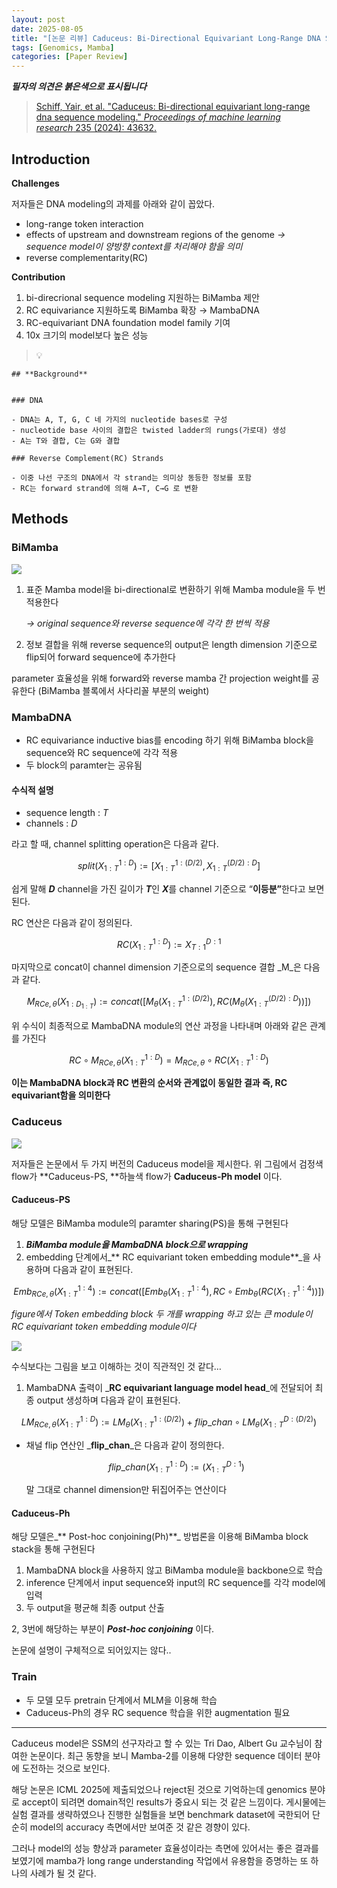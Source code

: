 ```yaml
---
layout: post
date: 2025-08-05
title: "[논문 리뷰] Caduceus: Bi-Directional Equivariant Long-Range DNA Sequence Modeling"
tags: [Genomics, Mamba]
categories: [Paper Review]
---
```


<span class="notion-red">_**필자의 의견은 붉은색으로 표시됩니다**_</span>


> [Schiff, Yair, et al. "Caduceus: Bi-directional equivariant long-range dna sequence modeling." ](https://pmc.ncbi.nlm.nih.gov/articles/PMC12189541/)[_Proceedings of machine learning research_](https://pmc.ncbi.nlm.nih.gov/articles/PMC12189541/)[ 235 (2024): 43632.](https://pmc.ncbi.nlm.nih.gov/articles/PMC12189541/)



## Introduction


**Challenges**


저자들은 DNA modeling의 과제를 아래와 같이 꼽았다.

- long-range token interaction
- effects of upstream and downstream regions of the genome 
_→ sequence model이 양방향 context를 처리해야 함을 의미_
- reverse complementarity(RC)

**Contribution**

1. bi-direcrional sequence modeling 지원하는 BiMamba 제안
1. RC equivariance 지원하도록 BiMamba 확장 → MambaDNA
1. RC-equivariant DNA foundation model family 기여
1. 10x 크기의 model보다 높은 성능

> 💡 


	## **Background**


	### DNA

	- DNA는 A, T, G, C 네 가지의 nucleotide bases로 구성
	- nucleotide base 사이의 결합은 twisted ladder의 rungs(가로대) 생성
	- A는 T와 결합, C는 G와 결합

	### Reverse Complement(RC) Strands

	- 이중 나선 구조의 DNA에서 각 strand는 의미상 동등한 정보를 포함
	- RC는 forward strand에 의해 A→T, C→G 로 변환


## Methods



### BiMamba


![](https://prod-files-secure.s3.us-west-2.amazonaws.com/542b861c-36a8-4051-84e5-8804b6728dba/2c247d59-7815-4980-99f0-8f0d21f445a7/image.png?X-Amz-Algorithm=AWS4-HMAC-SHA256&X-Amz-Content-Sha256=UNSIGNED-PAYLOAD&X-Amz-Credential=ASIAZI2LB4663SWK63JP%2F20250818%2Fus-west-2%2Fs3%2Faws4_request&X-Amz-Date=20250818T210103Z&X-Amz-Expires=3600&X-Amz-Security-Token=IQoJb3JpZ2luX2VjEGUaCXVzLXdlc3QtMiJGMEQCIEEzbHwABc2PVi6XAK9DpZ1lHo5rd1hxBuuyOOLXF3CxAiAFL8iTqZgqVGMvtiWINW1W4zRit7v1DiT0vcurXGsDmiqIBAiu%2F%2F%2F%2F%2F%2F%2F%2F%2F%2F8BEAAaDDYzNzQyMzE4MzgwNSIMlgb7H5SMCqIb%2FJJiKtwDR4bw9i3blvj%2B6xvPNuQcbCBWuQ7tNx5%2FD8yM1%2BA4ngQFhNs9qp5vpiWYwBUsun74901ld1NB7I%2BASE%2F9xz2AkEQ6MC%2Blvv5O8jB%2BFELV8LzG5mmI2wnse29rvQwxmm5VAFxBMTv%2B8%2BhWYgW5sHmI%2B2RYu0XVjNB26HBN%2F%2FeJDZDo36RAUMXU%2FMG7auAUvRwU9aSfr4OyhLB83xZzpBpJ2F%2BVp7OMjE09wqtwlSl%2B4FckMNxR3hKHmh7J2hIcAAF%2FZ%2FVLfz9L9B9SqGV3cV5C1wMum3FiUQxQtEo8ibrwnfFEHsK5TYtmdFVbjx8G1NWo9q%2B4uYCfc%2BobeWKIVETK5zUVuTdYdOuVT4TLJubgVXaX%2FwMh48sC1aLSy605Uo7k5tq4gwAfqzmz6mpILVhnivKRiWgZS0ii%2FCxfolDLeaNe93as6NEt4d3egestkqOg2JsnShJj8U%2FN31Tt0x7HHf%2BXK6%2B3xH9QzRfF9TN%2BJvD3t52tEbotKusdg5ui0uvgq1JucNu3QGltoiCD5OIGisE%2BBUpGGULvh8MPwkoLh1AdSmaWI6sIYA536oAEBWm7wFLCQdWi4PV0HefFGaIw6piARjfmQOwJw0YbE9sBP66OI8zUzLWJx9gvEAwwiJyOxQY6pgEx%2B6mXAVQByoXBsrK%2BoDOxNhOKfOQlphZeWhjDIe80w7OFJQxbgRlo0%2BlG5dhw1EW6558z11bAdNPLNw7dssn2x5MXQ0lq%2FwtAHwMLBZBReBdQjF1%2BWRDXVYLAgovvsx21EkTQrnQrF0OQ%2B%2BhBMquORMO4ME9JLxIwAXCwvp3C2DZJKUZfnnPi2mORqYzQdM5C8mM45MR0u6doL5B9lGlH%2FktcDyS5&X-Amz-Signature=5b57956a673ded95651b1307c0523b6e8dbe79df6a04c929874d768a6c89bc8a&X-Amz-SignedHeaders=host&x-amz-checksum-mode=ENABLED&x-id=GetObject)

1. 표준 Mamba model을 bi-directional로 변환하기 위해 Mamba module을 두 번 적용한다

	_→ original sequence와 reverse sequence에 각각 한 번씩 적용_

1. 정보 결합을 위해 reverse sequence의 output은 length dimension 기준으로 flip되어 forward sequence에 추가한다

parameter 효율성을 위해 forward와 reverse mamba 간 projection weight를 공유한다 (BiMamba 블록에서 사다리꼴 부분의 weight)



### MambaDNA

- RC equivariance inductive bias를 encoding 하기 위해 BiMamba block을 sequence와 RC sequence에 각각 적용
- 두 block의 paramter는 공유됨


#### 수식적 설명

- sequence length : _T_
- channels : _D_

라고 할 때,  channel splitting operation은 다음과 같다.


$$
split(X^{1:D}_{1:T}):=[X^{1:(D/2)}_{1:T},X^{(D/2):D}_{1:T}]
$$


<span class="notion-red">쉽게 말해 </span><span class="notion-red">_**D**_</span><span class="notion-red"> channel을 가진 길이가 </span><span class="notion-red">_**T**_</span><span class="notion-red">인 </span><span class="notion-red">_**X**_</span><span class="notion-red">를 channel 기준으로 “</span><span class="notion-red">**이등분”**</span><span class="notion-red">한다고 보면 된다.</span>


RC 연산은 다음과 같이 정의된다.


$$
RC(X^{1:D}_{1:T}):=X^{D:1}_{T:1}
$$


마지막으로 concat이 channel dimension 기준으로의 sequence 결합 _M_은 다음과 같다.


$$
M_{RCe,\theta}(X_{1:D_{1:T}}):=concat([M_{\theta}(X^{1:(D/2)}_{1:T}),RC(M_{\theta}(X^{(D/2):D}_{1:T}))])
$$


위 수식이 최종적으로 MambaDNA module의 연산 과정을 나타내며 아래와 같은 관계를 가진다


$$
RC\circ M_{RCe,\theta}(X^{1:D}_{1:T}) = M_{RCe,\theta} \circ RC(X^{1:D}_{1:T})
$$


**이는 MambaDNA block과 RC 변환의 순서와 관계없이 동일한 결과 즉, RC equivariant함을 의미한다**



### Caduceus


![](https://prod-files-secure.s3.us-west-2.amazonaws.com/542b861c-36a8-4051-84e5-8804b6728dba/f94a60d7-8145-473b-aef9-7c68d3ec604a/image.png?X-Amz-Algorithm=AWS4-HMAC-SHA256&X-Amz-Content-Sha256=UNSIGNED-PAYLOAD&X-Amz-Credential=ASIAZI2LB4663SWK63JP%2F20250818%2Fus-west-2%2Fs3%2Faws4_request&X-Amz-Date=20250818T210103Z&X-Amz-Expires=3600&X-Amz-Security-Token=IQoJb3JpZ2luX2VjEGUaCXVzLXdlc3QtMiJGMEQCIEEzbHwABc2PVi6XAK9DpZ1lHo5rd1hxBuuyOOLXF3CxAiAFL8iTqZgqVGMvtiWINW1W4zRit7v1DiT0vcurXGsDmiqIBAiu%2F%2F%2F%2F%2F%2F%2F%2F%2F%2F8BEAAaDDYzNzQyMzE4MzgwNSIMlgb7H5SMCqIb%2FJJiKtwDR4bw9i3blvj%2B6xvPNuQcbCBWuQ7tNx5%2FD8yM1%2BA4ngQFhNs9qp5vpiWYwBUsun74901ld1NB7I%2BASE%2F9xz2AkEQ6MC%2Blvv5O8jB%2BFELV8LzG5mmI2wnse29rvQwxmm5VAFxBMTv%2B8%2BhWYgW5sHmI%2B2RYu0XVjNB26HBN%2F%2FeJDZDo36RAUMXU%2FMG7auAUvRwU9aSfr4OyhLB83xZzpBpJ2F%2BVp7OMjE09wqtwlSl%2B4FckMNxR3hKHmh7J2hIcAAF%2FZ%2FVLfz9L9B9SqGV3cV5C1wMum3FiUQxQtEo8ibrwnfFEHsK5TYtmdFVbjx8G1NWo9q%2B4uYCfc%2BobeWKIVETK5zUVuTdYdOuVT4TLJubgVXaX%2FwMh48sC1aLSy605Uo7k5tq4gwAfqzmz6mpILVhnivKRiWgZS0ii%2FCxfolDLeaNe93as6NEt4d3egestkqOg2JsnShJj8U%2FN31Tt0x7HHf%2BXK6%2B3xH9QzRfF9TN%2BJvD3t52tEbotKusdg5ui0uvgq1JucNu3QGltoiCD5OIGisE%2BBUpGGULvh8MPwkoLh1AdSmaWI6sIYA536oAEBWm7wFLCQdWi4PV0HefFGaIw6piARjfmQOwJw0YbE9sBP66OI8zUzLWJx9gvEAwwiJyOxQY6pgEx%2B6mXAVQByoXBsrK%2BoDOxNhOKfOQlphZeWhjDIe80w7OFJQxbgRlo0%2BlG5dhw1EW6558z11bAdNPLNw7dssn2x5MXQ0lq%2FwtAHwMLBZBReBdQjF1%2BWRDXVYLAgovvsx21EkTQrnQrF0OQ%2B%2BhBMquORMO4ME9JLxIwAXCwvp3C2DZJKUZfnnPi2mORqYzQdM5C8mM45MR0u6doL5B9lGlH%2FktcDyS5&X-Amz-Signature=2266fccfc4f8d417bdbf76b9eff69749e6eeda482deb40f42ccdf7d5af3abd94&X-Amz-SignedHeaders=host&x-amz-checksum-mode=ENABLED&x-id=GetObject)


저자들은 논문에서 두 가지 버전의 Caduceus model을 제시한다. 위 그림에서 검정색 flow가 **Caduceus-PS, **하늘색 flow가 **Caduceus-Ph model** 이다.



#### Caduceus-PS


해당 모델은 BiMamba module의 paramter sharing(PS)을 통해 구현된다

1. _**BiMamba module을 MambaDNA block으로 wrapping**_
1. embedding 단계에서_** RC equivariant token embedding module**_을 사용하며 다음과 같이 표현된다.

$$
Emb_{RCe,\theta}(X^{1:4}_{1:T}):=concat([Emb_{\theta}(X^{1:4}_{1:T}),RC \circ Emb_{\theta}(RC(X^{1:4}_{1:T}))])
$$


_figure에서 Token embedding block 두 개를 wrapping 하고 있는 큰 module이 RC equivariant token embedding module이다_


![](https://prod-files-secure.s3.us-west-2.amazonaws.com/542b861c-36a8-4051-84e5-8804b6728dba/b175e4da-71eb-4e91-8c23-a06dabe673c9/image.png?X-Amz-Algorithm=AWS4-HMAC-SHA256&X-Amz-Content-Sha256=UNSIGNED-PAYLOAD&X-Amz-Credential=ASIAZI2LB4663SWK63JP%2F20250818%2Fus-west-2%2Fs3%2Faws4_request&X-Amz-Date=20250818T210103Z&X-Amz-Expires=3600&X-Amz-Security-Token=IQoJb3JpZ2luX2VjEGUaCXVzLXdlc3QtMiJGMEQCIEEzbHwABc2PVi6XAK9DpZ1lHo5rd1hxBuuyOOLXF3CxAiAFL8iTqZgqVGMvtiWINW1W4zRit7v1DiT0vcurXGsDmiqIBAiu%2F%2F%2F%2F%2F%2F%2F%2F%2F%2F8BEAAaDDYzNzQyMzE4MzgwNSIMlgb7H5SMCqIb%2FJJiKtwDR4bw9i3blvj%2B6xvPNuQcbCBWuQ7tNx5%2FD8yM1%2BA4ngQFhNs9qp5vpiWYwBUsun74901ld1NB7I%2BASE%2F9xz2AkEQ6MC%2Blvv5O8jB%2BFELV8LzG5mmI2wnse29rvQwxmm5VAFxBMTv%2B8%2BhWYgW5sHmI%2B2RYu0XVjNB26HBN%2F%2FeJDZDo36RAUMXU%2FMG7auAUvRwU9aSfr4OyhLB83xZzpBpJ2F%2BVp7OMjE09wqtwlSl%2B4FckMNxR3hKHmh7J2hIcAAF%2FZ%2FVLfz9L9B9SqGV3cV5C1wMum3FiUQxQtEo8ibrwnfFEHsK5TYtmdFVbjx8G1NWo9q%2B4uYCfc%2BobeWKIVETK5zUVuTdYdOuVT4TLJubgVXaX%2FwMh48sC1aLSy605Uo7k5tq4gwAfqzmz6mpILVhnivKRiWgZS0ii%2FCxfolDLeaNe93as6NEt4d3egestkqOg2JsnShJj8U%2FN31Tt0x7HHf%2BXK6%2B3xH9QzRfF9TN%2BJvD3t52tEbotKusdg5ui0uvgq1JucNu3QGltoiCD5OIGisE%2BBUpGGULvh8MPwkoLh1AdSmaWI6sIYA536oAEBWm7wFLCQdWi4PV0HefFGaIw6piARjfmQOwJw0YbE9sBP66OI8zUzLWJx9gvEAwwiJyOxQY6pgEx%2B6mXAVQByoXBsrK%2BoDOxNhOKfOQlphZeWhjDIe80w7OFJQxbgRlo0%2BlG5dhw1EW6558z11bAdNPLNw7dssn2x5MXQ0lq%2FwtAHwMLBZBReBdQjF1%2BWRDXVYLAgovvsx21EkTQrnQrF0OQ%2B%2BhBMquORMO4ME9JLxIwAXCwvp3C2DZJKUZfnnPi2mORqYzQdM5C8mM45MR0u6doL5B9lGlH%2FktcDyS5&X-Amz-Signature=1e48d250f776f4259b67324077351e20182e6944c42204da9071e42a316754d6&X-Amz-SignedHeaders=host&x-amz-checksum-mode=ENABLED&x-id=GetObject)


<span class="notion-red">수식보다는 그림을 보고 이해하는 것이 직관적인 것 같다…</span>

1. MambaDNA 출력이 _**RC equivariant language model head**_에 전달되어 최종 output 생성하며 다음과 같이 표현된다.

$$
LM_{RCe,\theta}(X^{1:D}_{1:T}):= LM_{\theta}(X^{1:(D/2)}_{1:T})+flip\_chan\circ LM_{\theta}(X^{D:(D/2)}_{1:T})
$$

- 채널 flip 연산인 _**flip\_chan**_은 다음과 같이 정의한다.

	$$
	flip\_chan(X^{1:D}_{1:T}):=(X^{D:1}_{1:T})
	$$


	말 그대로 channel dimension만 뒤집어주는 연산이다



#### Caduceus-Ph


해당 모델은_** Post-hoc conjoining(Ph)**_ 방법론을 이용해 BiMamba block stack을 통해 구현된다

1. MambaDNA block을 사용하지 않고 BiMamba module을 backbone으로 학습
1. inference 단계에서 input sequence와 input의 RC sequence를 각각 model에 입력
1. 두 output을 평균해 최종 output 산출

2, 3번에 해당하는 부분이 _**Post-hoc conjoining**_ 이다.


<span class="notion-red">논문에 설명이 구체적으로 되어있지는 않다..</span>



### Train

- 두 모델 모두 pretrain 단계에서 MLM을 이용해 학습
- Caduceus-Ph의 경우 RC sequence 학습을 위한 augmentation 필요

---


<span class="notion-red">Caduceus model은 SSM의 선구자라고 할 수 있는 Tri Dao, Albert Gu 교수님이 참여한 논문이다. 최근 동향을 보니 Mamba-2를 이용해 다양한 sequence 데이터 분야에 도전하는 것으로 보인다.</span>


<span class="notion-red">해당 논문은 ICML 2025에 제출되었으나 reject된 것으로 기억하는데 genomics 분야로 accept이 되려면 domain적인 results가 중요시 되는 것 같은 느낌이다. 게시물에는 실험 결과를 생략하였으나 진행한 실험들을 보면 benchmark dataset에 국한되어 단순히 model의 accuracy 측면에서만 보여준 것 같은 경향이 있다.</span>


<span class="notion-red">그러나 model의 성능 향상과 parameter 효율성이라는 측면에 있어서는 좋은 결과를 보였기에 mamba가 long range understanding 작업에서 유용함을 증명하는 또 하나의 사례가 될 것 같다.</span>

